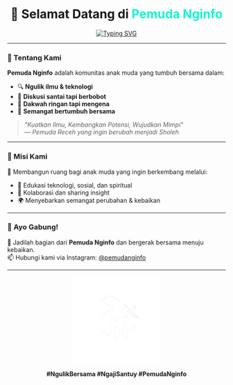 <h1 align="center">👋 Selamat Datang di <span style="color:#11F7CE">Pemuda Nginfo</span></h1>

<p align="center">
  <a href="https://git.io/typing-svg">
    <img src="https://readme-typing-svg.demolab.com?font=Fira+Code&pause=1000&color=11F7CE&width=900&lines=Halo%2C+kami+dari+Pemuda+Nginfo!;Bersama+kita+belajar%2C+berdiskusi%2C+dan+berdakwah!;Jadilah+bagian+dari+perubahan+positif+anak+muda." alt="Typing SVG" />
  </a>
</p>

---

### 🌱 Tentang Kami
**Pemuda Nginfo** adalah komunitas anak muda yang tumbuh bersama dalam:
- 🔍 **Ngulik ilmu & teknologi**
- 💬 **Diskusi santai tapi berbobot**
- 🕌 **Dakwah ringan tapi mengena**
- 🤝 **Semangat bertumbuh bersama**

> _"Kuatkan Ilmu, Kembangkan Potensi, Wujudkan Mimpi"_  
> — *Pemuda Receh yang ingin berubah menjadi Sholeh*

---

### 🎯 Misi Kami
🚀 Membangun ruang bagi anak muda yang ingin berkembang melalui:
- 🧠 Edukasi teknologi, sosial, dan spiritual
- 🤝 Kolaborasi dan sharing insight
- 🌍 Menyebarkan semangat perubahan & kebaikan

---

### 🤝 Ayo Gabung!
📌 Jadilah bagian dari **Pemuda Nginfo** dan bergerak bersama menuju kebaikan.  
📫 Hubungi kami via Instagram: [@pemudanginfo](https://instagram.com/pemudanginfo)

---

<p align="center">
  <img src="https://raw.githubusercontent.com/notmuzakki/notmuzakki.github.io/main/Pemuda-Nginfo/assets/img/icon.jpg" width="200" alt="Logo Pemuda Nginfo"/>
</p>

<p align="center">
  <b>#NgulikBersama #NgajiSantuy #PemudaNginfo</b>
</p>
